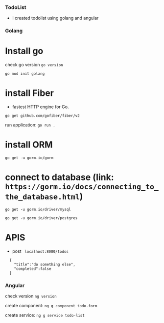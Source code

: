 ### TodoList ###
- I created todolist using golang and angular

### Golang ###

# Install go
check go version `go version`

`go mod init golang`

# install Fiber 
- fastest HTTP engine for Go.

`go get github.com/gofiber/fiber/v2`

run application: `go run .`

# install ORM
`go get -u gorm.io/gorm`

# connect to database (link: `https://gorm.io/docs/connecting_to_the_database.html`)
`go get -u gorm.io/driver/mysql`

`go get -u gorm.io/driver/postgres`


# APIS

- post ` localhost:8000/todos`

```
  {
    "title":"do something else",
    "completed":false
  }

```



### Angular ###

check version `ng version`

create component:
`ng g component todo-form`

create service:
`ng g service todo-list`
